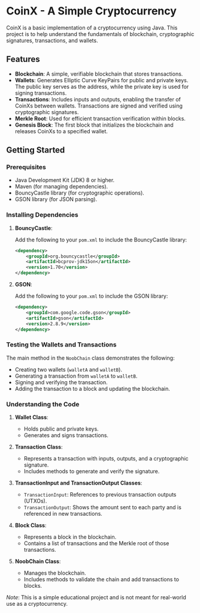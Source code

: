 # CoinX - A Simple Cryptocurrency

CoinX is a basic implementation of a cryptocurrency using Java. This project is to help understand the fundamentals of blockchain, cryptographic signatures, transactions, and wallets.

## Features

- **Blockchain**: A simple, verifiable blockchain that stores transactions.
- **Wallets**: Generates Elliptic Curve KeyPairs for public and private keys. The public key serves as the address, while the private key is used for signing transactions.
- **Transactions**: Includes inputs and outputs, enabling the transfer of CoinXs between wallets. Transactions are signed and verified using cryptographic signatures.
- **Merkle Root**: Used for efficient transaction verification within blocks.
- **Genesis Block**: The first block that initializes the blockchain and releases CoinXs to a specified wallet.

## Getting Started

### Prerequisites

- Java Development Kit (JDK) 8 or higher.
- Maven (for managing dependencies).
- BouncyCastle library (for cryptographic operations).
- GSON library (for JSON parsing).

### Installing Dependencies

1. **BouncyCastle**: 

    Add the following to your `pom.xml` to include the BouncyCastle library:

    ```xml
    <dependency>
        <groupId>org.bouncycastle</groupId>
        <artifactId>bcprov-jdk15on</artifactId>
        <version>1.70</version>
    </dependency>
    ```

2. **GSON**:

    Add the following to your `pom.xml` to include the GSON library:

    ```xml
    <dependency>
        <groupId>com.google.code.gson</groupId>
        <artifactId>gson</artifactId>
        <version>2.8.9</version>
    </dependency>
    ```
    
### Testing the Wallets and Transactions

The main method in the `NoobChain` class demonstrates the following:

- Creating two wallets (`walletA` and `walletB`).
- Generating a transaction from `walletA` to `walletB`.
- Signing and verifying the transaction.
- Adding the transaction to a block and updating the blockchain.

### Understanding the Code

1. **Wallet Class**:

    - Holds public and private keys.
    - Generates and signs transactions.

2. **Transaction Class**:

    - Represents a transaction with inputs, outputs, and a cryptographic signature.
    - Includes methods to generate and verify the signature.

3. **TransactionInput and TransactionOutput Classes**:

    - `TransactionInput`: References to previous transaction outputs (UTXOs).
    - `TransactionOutput`: Shows the amount sent to each party and is referenced in new transactions.

4. **Block Class**:

    - Represents a block in the blockchain.
    - Contains a list of transactions and the Merkle root of those transactions.

5. **NoobChain Class**:

    - Manages the blockchain.
    - Includes methods to validate the chain and add transactions to blocks.


*Note*: This is a simple educational project and is not meant for real-world use as a cryptocurrency.
